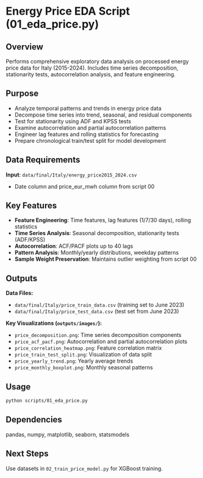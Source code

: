 # Energy Price EDA Script (01_eda_price.py)

## Overview
Performs comprehensive exploratory data analysis on processed energy price data for Italy (2015-2024). Includes time series decomposition, stationarity tests, autocorrelation analysis, and feature engineering.

## Purpose
- Analyze temporal patterns and trends in energy price data
- Decompose time series into trend, seasonal, and residual components
- Test for stationarity using ADF and KPSS tests
- Examine autocorrelation and partial autocorrelation patterns
- Engineer lag features and rolling statistics for forecasting
- Prepare chronological train/test split for model development

## Data Requirements
**Input**: `data/final/Italy/energy_price2015_2024.csv`
- Date column and price_eur_mwh column from script 00

## Key Features
- **Feature Engineering**: Time features, lag features (1/7/30 days), rolling statistics
- **Time Series Analysis**: Seasonal decomposition, stationarity tests (ADF/KPSS)
- **Autocorrelation**: ACF/PACF plots up to 40 lags
- **Pattern Analysis**: Monthly/yearly distributions, weekday patterns
- **Sample Weight Preservation**: Maintains outlier weighting from script 00

## Outputs

**Data Files:**
- `data/final/Italy/price_train_data.csv` (training set to June 2023)
- `data/final/Italy/price_test_data.csv` (test set from June 2023)

**Key Visualizations (`outputs/images/`):**
- `price_decomposition.png`: Time series decomposition components  
- `price_acf_pacf.png`: Autocorrelation and partial autocorrelation plots
- `price_correlation_heatmap.png`: Feature correlation matrix
- `price_train_test_split.png`: Visualization of data split
- `price_yearly_trend.png`: Yearly average trends
- `price_monthly_boxplot.png`: Monthly seasonal patterns

## Usage
```bash
python scripts/01_eda_price.py
```

## Dependencies  
pandas, numpy, matplotlib, seaborn, statsmodels

## Next Steps
Use datasets in `02_train_price_model.py` for XGBoost training.
